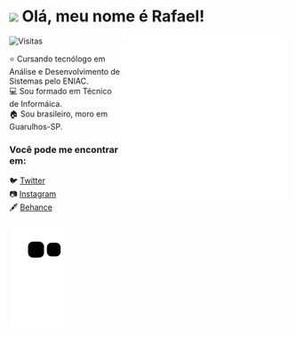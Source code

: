 # <img src="https://media.giphy.com/media/gM5qFksULw54NMWyry/giphy.gif" width="60px"> Olá, meu nome é Rafael!

<img align="right" src="https://github.com/rafaabatistas/rafaabatistas/blob/main/Gif/animation.gif">
<p><img src="https://visitor-badge.glitch.me/badge?page_id=page.id=rafaabatistas.rafaabatistas" alt="Visitas"></p>
⭐ Cursando tecnólogo em Análise e Desenvolvimento de Sistemas pelo ENIAC. <br>
💻 Sou formado em Técnico de Informáica. <br>
🏠 Sou brasileiro, moro em Guarulhos-SP. 

### Você pode me encontrar em:
🐦 [Twitter](https://twitter.com/rafaa_batistas) <br>
📷 [Instagram](https://www.instagram.com/rafaa_batistas) <br>
🖋 [Behance](https://www.behance.net/RafaaBatista) 

![Snake animation](https://github.com/rafaabatistas/rafaabatistas/blob/output/github-contribution-grid-snake.svg)
